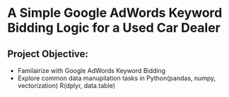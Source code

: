 # A Simple Google AdWords Keyword Bidding Logic for a Used Car Dealer

## Project Objective:

* Familairize with Google AdWords Keyword Bidding
* Explore common data manupilation tasks in Python(pandas, numpy, vectorization) R(dplyr, data.table)
